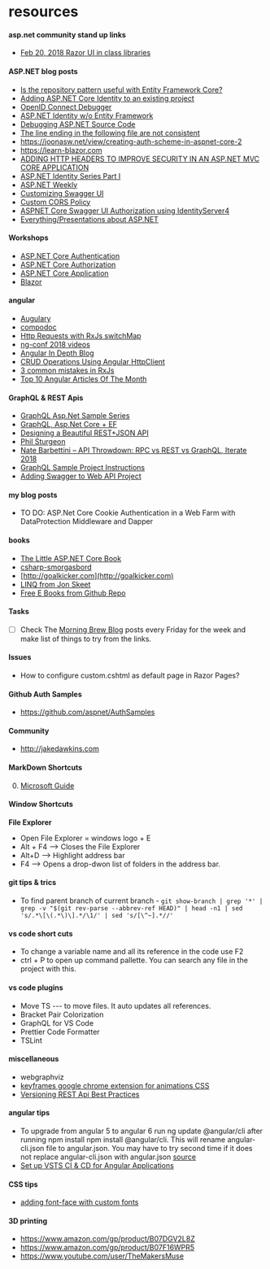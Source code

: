 # resources

#### asp.net community stand up links
* [Feb 20, 2018 Razor UI in class libraries](https://www.one-tab.com/page/PiTdahJmTn65szGajXoqwA)


#### ASP.NET blog posts
* [Is the repository pattern useful with Entity Framework Core?](https://www.thereformedprogrammer.net/is-the-repository-pattern-useful-with-entity-framework-core/)
* [Adding ASP.NET Core Identity to an existing project](https://hanson.io/bootstrapping-asp-net-core-week-4/)
* [OpenID Connect Debugger](https://www.recaffeinate.co/post/introducing-openid-connect-debugger/)
* [ASP.NET Identity w/o Entity Framework](https://markjohnson.io/articles/asp-net-core-identity-without-entity-framework/)
* [Debugging ASP.NET Source Code](https://www.stevejgordon.co.uk/debugging-asp-net-core-2-source)
* [The line ending in the following file are not consistent](http://www.adamtuliper.com/2015/10/stop-visual-studio-from-complaining.html)
* https://joonasw.net/view/creating-auth-scheme-in-aspnet-core-2
* https://learn-blazor.com
* [ADDING HTTP HEADERS TO IMPROVE SECURITY IN AN ASP.NET MVC CORE APPLICATION](https://damienbod.com/2018/02/08/adding-http-headers-to-improve-security-in-an-asp-net-mvc-core-application/)
* [ASP.NET Identity Series Part I](https://chsakell.com/2018/04/28/asp-net-core-identity-series-getting-started/?utm_campaign=Revue%20newsletter&utm_medium=Newsletter&utm_source=ASP.NET%20Weekly) 
* [ASP.NET Weekly](https://www.getrevue.co/profile/aspnetweekly)
* [Customizing Swagger UI](https://cpratt.co/customizing-swagger-ui-in-asp-net-core/)
* [Custom CORS Policy](https://social.technet.microsoft.com/wiki/contents/articles/51042.asp-net-core-2-0-applying-cors-policies.aspx)
* [ASPNET Core Swagger UI Authorization using IdentityServer4](https://www.scottbrady91.com/Identity-Server/ASPNET-Core-Swagger-UI-Authorization-using-IdentityServer4)
* [Everything/Presentations about ASP.NET](https://dotnet-presentations.github.io/)

#### Workshops
* [ASP.NET Core Authentication](https://github.com/blowdart/AspNetAuthenticationWorkshop)
* [ASP.NET Core Authorization](https://github.com/blowdart/AspNetAuthorizationWorkshop)
* [ASP.NET Core Application](https://www.jerriepelser.com/books/airport-explorer/basic/intro/)
* [Blazor](https://github.com/dotnet-presentations/blazor-workshop/)

#### angular
* [Augulary](https://augury.angular.io/)
* [compodoc](https://compodoc.github.io/compodoc/)
* [Http Requests with RxJs switchMap](https://hackernoon.com/using-rxjs-to-handle-http-requests-what-ive-learned-4640aaf4646c)
* [ng-conf 2018 videos](https://nitayneeman.com/posts/all-talks-from-ng-conf-2018/?utm_campaign=NG-Newsletter&utm_medium=email&utm_source=NG-Newsletter_250#angular-cdk-and-material-in-2018)
* [Angular In Depth Blog](https://blog.angularindepth.com)
* [CRUD Operations Using Angular HttpClient](http://www.dotnetcurry.com/angularjs/1438/http-client-angular)
* [3 common mistakes in RxJs](https://medium.com/@paynoattn/3-common-mistakes-i-see-people-use-in-rx-and-the-observable-pattern-ba55fee3d031)
* [Top 10 Angular Articles Of The Month](https://github.com/Mybridge/angular-articles)

#### GraphQL & REST Apis
* [GraphQL Asp.Net Sample Series](http://fiyazhasan.me/graphql-with-asp-net-core-part-ii-middleware/)
* [GraphQL, Asp.Net Core + EF](https://fullstackmark.com/post/17/building-a-graphql-api-with-aspnet-core-2-and-entity-framework-core)
* [Designing a Beautiful REST+JSON API](https://www.youtube.com/watch?v=5WXYw4J4QOU)
* [Phil Sturgeon](https://philsturgeon.uk/)
* [Nate Barbettini – API Throwdown: RPC vs REST vs GraphQL, Iterate 2018](https://www.youtube.com/watch?v=IvsANO0qZEg)
* [GraphQL Sample Project Instructions](https://medium.com/@shemseddine/setup-a-graphql-api-using-asp-net-core-79f1b88f6ad8)
* [Adding Swagger to Web API Project](http://wmpratt.com/swagger-and-asp-net-web-api-part-1/)

#### my blog posts
* TO DO: ASP.Net Core Cookie Authentication in a Web Farm with DataProtection Middleware and Dapper

#### books
* [The Little ASP.NET Core Book](https://www.recaffeinate.co/book/)
* [csharp-smorgasbord](https://cdn.filipekberg.se/fekberg-blog/csharp-smorgasbord-free/Filip_Ekberg-CSharp_Smorgasbord.pdf)
* [http://goalkicker.com](http://goalkicker.com)
* [LINQ from Jon Skeet](https://codeblog.jonskeet.uk/category/edulinq/)
* [Free E Books from Github Repo](https://github.com/EbookFoundation/free-programming-books/blob/master/free-programming-books.md)

#### Tasks
- [ ] Check The [Morning Brew Blog](http://blog.cwa.me.uk/) posts every Friday for the week and make list of things to try from the links.

#### Issues
* How to configure custom.cshtml as default page in Razor Pages?

#### Github Auth Samples
* https://github.com/aspnet/AuthSamples

#### Community
* http://jakedawkins.com


#### MarkDown Shortcuts
0. [Microsoft Guide](https://docs.microsoft.com/en-us/vsts/collaborate/markdown-guidance)
#### Window Shortcuts
**File Explorer** 
- Open File Explorer = windows logo + E
- Alt + F4 --> Closes the File Explorer
- Alt+D --> Highlight address bar
- F4 --> Opens a drop-dwon list of folders in the address bar.

#### git tips & trics
 - To find parent branch of current branch - `git show-branch | grep '*' | grep -v "$(git rev-parse --abbrev-ref HEAD)" | head -n1 | sed 's/.*\[\(.*\)\].*/\1/' | sed 's/[\^~].*//'`
 
 #### vs code short cuts
 - To change a variable name and all its reference in the code use F2
 - ctrl + P to open up command pallette. You can search any file in the project with this.
 
 #### vs code plugins
 - Move TS --- to move files. It auto updates all references.
 - Bracket Pair Colorization 
 - GraphQL for VS Code
 - Prettier Code Formatter
 - TSLint

#### miscellaneous 
- webgraphviz
- [keyframes google chrome extension for animations CSS](https://www.youtube.com/watch?v=H598jXvQhLw)
- [Versioning REST Api Best Practices](https://stackoverflow.com/questions/389169/best-practices-for-api-versioning)

#### angular tips
 - To upgrade from angular 5 to angular 6 run ng update @angular/cli after running npm install npm install @angular/cli. This will rename angular-cli.json file to angular.json. You may have to try second time if it does not replace angular-cli.json with angular.json [source](http://www.talkingdotnet.com/upgrade-angular-5-app-angular-6-visual-studio-2017/)
 - [Set up VSTS CI & CD for Angular Applications](https://stapp.space/run-angular-cli-react-cli-aurelia-or-vue-cli-build-in-vsts/)
 
#### CSS tips
- [adding font-face with custom fonts](https://coderwall.com/p/5vrdkg/google-fonts-using-fontface-in-your-css)

#### 3D printing
 - https://www.amazon.com/gp/product/B07DGV2L8Z
 - https://www.amazon.com/gp/product/B07F16WPR5
 - https://www.youtube.com/user/TheMakersMuse
